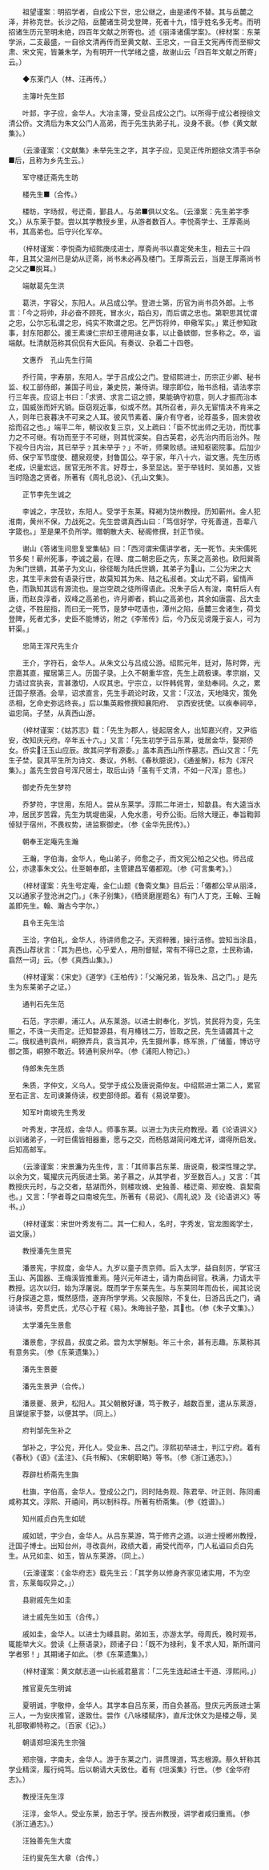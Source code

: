 <!-- { "loadSidebar": true } -->
　　祖望谨案：明招学者，自成公下世，忠公继之，由是递传不替。其与岳麓之泽，并称克世。长沙之陷，岳麓诸生荷戈登陴，死者十九，惜乎姓名多无考。而明招诸生历元至明未绝，四百年文献之所寄也。述《丽泽诸儒学案》。（梓材案：东莱学派，二支最盛，一自徐文清再传而至黄文献、王忠文，一自王文宪再传而至柳文肃、宋文宪，皆兼朱学，为有明开一代学绪之盛，故谢山云「四百年文献之所寄」云。）

　　◆东莱门人（林、汪再传。）

　　主簿叶先生邽

　　叶邽，字子应，金华人。大冶主簿，受业吕成公之门。以所得于成公者授徐文清公侨。文清后为朱文公门人高弟，而于先生执弟子礼，没身不衰。（参《黄文献集》。）

　　（云濠谨案：《文献集》未举先生之字，其字子应，见吴正传所题徐文清手书杂■后，且称为乡先生云。）

　　军守楼迂斋先生昉

　　楼先生■（合传。）

　　楼昉，字旸叔，号迂斋，鄞县人。与弟■俱以文名。（云濠案：先生弟字季文。）从东莱于婺。尝以其学教授乡里，从游者数百人。李悦斋学士、王厚斋尚书，其高弟也。后守兴化军卒。

　　（梓材谨案：李悦斋为绍熙庚戌进士，厚斋尚书以嘉定癸未生，相去三十四年，且其父温州已是幼从迂斋，尚书未必再及楼门。王厚斋云云，当是王厚斋尚书之父之■脱耳。）

　　端献葛先生洪

　　葛洪，字容父，东阳人。从吕成公学。登进士第，历官为尚书员外郎。上书言：「今之将帅，非必奋不顾死，冒水火，蹈白刃，而后谓之忠也。第职思其忧谓之忠，公尔忘私谓之忠，纯实不欺谓之忠。乞严饬将帅，申儆军实。」累迁参知政事，封东阳郡公。援王素谏仁宗却王德用进女事，以止备嫔御，世多称之。卒，谥端献。杜清献范称其侃侃有大臣风。有奏议、杂着二十四卷。

　　文惠乔　孔山先生行简

　　乔行简，字寿朋，东阳人。学于吕成公之门。登绍熙进士，历宗正少卿、秘书监、权工部侍郎，兼国子司业，兼史院，兼侍讲。理宗即位，贻书丞相，请法孝宗行三年丧。应诏上书曰：「求贤、求言二诏之颁，果能确守初意，则人才振而治本立，国威张而奸宄销。臣窃观近事，似或不然。其所召者，非久无宦情决不肯来之人，则年已衰暮决不可来之人耳。彼风节素着、廉介有守者，论荐虽多，固未尝收拾而召之也。」端平二年，朝议收复三京，又上疏曰：「臣不忧出师之无功，而忧事力之不可继。有功而至于不可继，则其忧深矣。自古英君，必先治内而后治外。陛下视今日内治，其已举乎﹖其未举乎﹖」不听，师果败绩。进知枢密院事。后加少师、保宁军节度使、醴泉观使，封鲁国公。卒于家，年八十六，谥文惠。先生历练老成，识量宏远，居官无所不言。好荐士，多至显达。至于举钱时、吴如愚，又皆当时隐逸之贤者。所著有《周礼总说》、《孔山文集》。

　　正节李先生诚之

　　李诚之，字茂钦，东阳人。受学于东莱。释褐为饶州教授。历知蕲州。金人犯淮南，黄州不保，力战死之。先生尝谓真西山曰：「笃信好学，守死善道，吾辈八字箴也。」至是果不负所学。赠朝散大夫、秘阁修撰，封正节侯。

　　谢山《答诸生问思复堂集帖》曰：「西河谓宋儒讲学者，无一死节。夫宋儒死节多矣！蕲州死事，李诚之最，在理、度二朝忠臣之先，东莱之高弟也。欧阳巽斋为朱门世嫡，其弟子为文山，徐径畈为陆氏世嫡，其弟子为山，二公为宋之大忠，其生平未尝有语录行世，故莫知其为朱、陆之私淑者。文山尤不羁，留情声色，而孰知其远有源流也。是岂空疏之徒所得语此。况朱子后人有浚，南轩后人有唐，而赵良淳者，双峰之高弟也，许月卿者，鹤山之高弟也，其余如唐震、吕大圭之徒，不胜屈指，而曰无一死节，是梦中呓语也，潭州之陷，岳麓三舍诸生，荷戈登陴，死者尤多，史臣不能博访，附之《李芾传》后，今乃反见谤蔑于妄人，可为轩渠。」

　　忠简王浑尺先生介

　　王介，字符石，金华人。从朱文公与吕成公游。绍熙元年，廷对，陈时弊，光宗嘉其直，擢居第三人。历国子录。上久不朝重华宫，先生上疏极谏。孝宗崩，又力请过宫执丧，言甚激切，人叹其忠。宁宗立，以忤韩侂冑，坐劾奉祠。久之，累迁国子祭酒。会旱，诏求直言，先生手疏论时政，又言：「汉法，天地降灾，策免丞相，乞命史弥远终丧。」后以集英殿修撰知襄阳府、　京西安抚使。以疾奉祠卒，谥忠简。子埜，从真西山游。

　　（梓材谨案：《姑苏志》载：「先生为郡人，徙起居舍人，出知嘉兴府，又尹临安，改知庆元府。卒年五十六。」又言：「先生初学于吕东莱，徙居金华，娶郑侨女。侨实汪玉山应辰。故其问学有源委。」盖本真西山所作墓志。西山又言：「先生子埜，裒其平生所为诗文、奏议，外制、《春秋臆说》，《通鉴解》，标为《浑尺集》。」盖先生尝自号浑尺居士，取后山诗「虽有千丈清，不如一尺浑」意也。）

　　御史乔先生梦符

　　乔梦符，字世用，东阳人。尝从东莱学。淳熙二年进士，知歙县。有大逵当水冲，居民岁苦霖，先生为筑堤凿渠，人免水患，号乔公街。后除大理正，奉旨鞫郭倬狱于宿州，不畏权势，进监察御史。（参《金华先民传》。）

　　朝奉王定庵先生瀚

　　王瀚，字伯海，金华人，龟山弟子，师愈之子，而文宪公柏之父也。师吕成公，亦逮事朱文公。仕至朝奉郎，主管建昌军僊都观。（参《可言集考》。）

　　（梓材谨案：先生号定庵，金仁山题《鲁斋文集》目后云：「僊都公早从丽泽，又以通家子登沧洲之门。」《朱子别集》，《栖贤磨崖题名》有门人丁克，王翰、王翰盖即先生。翰、瀚古今字尔。）

　　县令王先生洽

　　王洽，字伯礼，金华人，待讲师愈之子。天资粹雅，操行洁修。尝知当涂县，真西山荐状言：「其为邑也，心乎爱人，用刑督赋，常有不得已之意，士民称诵，翕然一词」云。（参《真西山集》。）

　　（梓材谨案：《宋史》《道学》《王柏传》：「父瀚兄弟，皆及朱、吕之门。」是先生为东莱弟子之证。）

　　通判石先生范

　　石范，字宗卿，浦江人。从东莱游。以进士尉奉化，岁饥，贫民将为变，先生赈之，不诛一夫而定。迁知婺源县，有月椿钱二万，皆取之民，先生请蠲其十之二。俄权通判袁州，峒獠弄兵，袁当其冲，先生摄州事，练军旅，广储蓄，博访守御之策，峒獠不敢近。转通判泉州卒。（参《浦阳人物记》。）

　　侍郎朱先生质

　　朱质，字仲文，义乌人。受学于成公及唐说斋仲友。中绍熙进士第二人，累官至右正言、左司谏兼侍读，权吏部侍郎。着有《易说举要》。

　　知军叶南坡先生秀发

　　叶秀发，字茂叔，金华人。师事东莱。以进士为庆元府教授。着《论语讲义》以训诸弟子，一时巨儒皆相器重，愿与之交，而杨慈湖简问难尤详，谓得所启发。后知高邮军。

　　（云濠谨案：宋景濂为先生传，言：「其师事吕东莱、唐说斋，极深性理之学。以余为文，辄擢庆元丙辰进士第。弟子慕之，从其学者，岁至数百人。」又言：「其教授庆元时，与之交者，慈湖而外，则楼攻媿、史独善、楼迂斋、郑安晚、袁絜斋也。」又言：「学者尊之曰南坡先生。所著有《易说》、《周礼说》及《论语讲义》等书。」）

　　（梓材谨案：宋世叶秀发有二。其一仁和人，名时，字秀发，官龙图阁学士，谥文康。）

　　教授潘先生景宪

　　潘景宪，字叔度，金华人。九岁以童子贡京师。后入太学，益自刻厉，学官汪玉山、芮国器、王梅溪皆推重焉。隆兴元年进士，请为南岳祠官。秩满，力请太平教授。远次以归，始为浮屠说。既而学于东莱先生。与东莱同年而齿长，闻其论说行身探道之意，慨然感悟，遂弃所学学焉。父丧服除，不复仕，日游吕氏之门，诵诗读书，旁贯史氏，尤尽心于程《易》。朱晦翁子塾，其也。（参《朱子文集》。）

　　太学潘先生景愈

　　潘景愈，字叔昌，叔度之弟。尝为太学解魁。年三十余，甚有志趣。东莱称其有意务实。（参《东莱遗集》。）

　　潘先生景夔

　　潘先生景尹（合传。）

　　潘景夔、景尹，松阳人。其父朝散好谦，笃于教子，越数百里，遣从东莱游，且谋徙家于婺，以便其学。（同上。）

　　府判邹先生补之

　　邹补之，字公兖，开化人。受业朱、吕之门。淳熙初举进士，判江宁府。着有《春秋》《语》《孟注》、《兵书解》、《宋朝职略》等书。（参《浙江通志》。）

　　荐辟杜桥斋先生旟

　　杜旟，字伯高，金华人。登成公之门，同时陆务观、陈君举、叶正则、陈同甫咸称其文。淳熙、开禧间，两以制科荐。所著有桥斋集。（参《姓谱》。）

　　知州戚贞白先生如琥

　　戚如琥，字少白，金华人。从吕东莱游，笃于修齐之道。以进士授郴州教授，迁国子博士。出知台州，寻改袁州，政绩大着，甫受代而卒，门人私谥曰贞白先生。从兄如圭、如玉，皆从东莱游。（同上。）

　　（云濠谨案：《金华府志》载先生云：「其学务以修身齐家见诸实用，不为空言，东莱每叹异之。」）

　　县尉戚先生如圭

　　进士戚先生如玉（合传。）

　　戚如圭，金华人。以进士为嵊县尉。弟如玉，亦游太学。母周氏，晚时观书，辄能举大义。尝读《上蔡语录》，顾诸子曰：「既不为禄利，复不求人知，斯所谓问学者邪！」其期诸子如此。（参《东莱遗集》。）

　　（梓材谨案：黄文献志道一山长戚君墓言：「二先生连起进士干道、淳熙间。」）

　　推官夏先生明诚

　　夏明诚，字敬仲，金华人。其学本自吕东莱，而自负甚高。登庆元丙辰进士第三人，一为安庆推官，遂致仕。尝作《八咏楼赋序》，直斥沈休文为是楼之辱，吴礼部敬卿特称之。（百家《记》。）

　　朝请郑坦溪先生宗强

　　郑宗强，字南夫，金华人。游于东莱之门，讲贯理道，笃志根源。蔡久轩称其学业精深，履行纯笃。后以朝请大夫致仕。着有《坦溪集》行世。（参《金华府志》。）

　　教授汪先生淳

　　汪淳，金华人。受业东莱，励志于学。授吉州教授，讲学者咸归重焉。（参《浙江通志》。）

　　汪独善先生大度

　　汪约叟先生大章（合传。）

